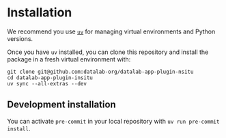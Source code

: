 # Installation

We recommend you use [`uv`](https://astral.sh/uv) for managing virtual environments and Python versions.

Once you have `uv` installed, you can clone this repository and install the package in a fresh virtual environment with:

```
git clone git@github.com:datalab-org/datalab-app-plugin-nsitu
cd datalab-app-plugin-insitu
uv sync --all-extras --dev
```

## Development installation

You can activate `pre-commit` in your local repository with `uv run pre-commit install`.
